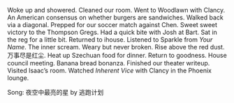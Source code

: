 Woke up and showered. Cleaned our room. Went to Woodlawn with Clancy. An American consensus on whether burgers are sandwiches. Walked back via a diagonal. Prepped for our soccer match against Chen. Sweet sweet victory to the Thompson Gregs. Had a quick bite with Josh at Bart. Sat in the reg for a little bit. Returned to ihouse. Listened to Sparkle from *Your Name*. The inner scream. Weary but never broken. Rise above the red dust. 万事尽是红尘. Heat up Szechuan food for dinner. Return to goodness. House council meeting. Banana bread bonanza. Finished our theater writeup. Visited Isaac’s room. Watched *Inherent Vice* with Clancy in the Phoenix lounge. 

Song: 夜空中最亮的星 by 逃跑计划